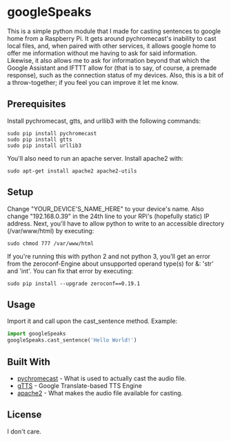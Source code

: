 # googleSpeaks
This is a simple python module that I made for casting sentences to google home from a Raspberry Pi. It gets around pychromecast's inability to cast local files, and, when paired with other services, it allows google home to offer me information without me having to ask for said information. Likewise, it also allows me to ask for information beyond that which the Google Assistant and IFTTT allow for (that is to say, of course, a premade response), such as the connection status of my devices. Also, this is a bit of a throw-together; if you feel you can improve it let me know.

## Prerequisites
Install pychromecast, gtts, and urllib3 with the following commands:
```
sudo pip install pychromecast
sudo pip install gtts
sudo pip install urllib3
```
You'll also need to run an apache server. Install apache2 with:
```
sudo apt-get install apache2 apache2-utils
```

## Setup
Change "YOUR_DEVICE'S_NAME_HERE" to your device's name. Also change "192.168.0.39" in the 24th line to your RPi's (hopefully static) IP address. Next, you'll have to allow python to write to an accessible directory (/var/www/html) by executing:
```
sudo chmod 777 /var/www/html
```
If you're running this with python 2 and not python 3, you'll get an error from the zeroconf-Engine about unsupported operand type(s) for &: 'str' and 'int'. You can fix that error by executing:
```
sudo pip install --upgrade zeroconf==0.19.1
```

## Usage

Import it and call upon the cast_sentence method. Example:
```python
import googleSpeaks
googleSpeaks.cast_sentence('Hello World!')
```

## Built With
+ [pychromecast](www.google.com) - What is used to actually cast the audio file.
+ [gTTS](www.google.com) -  Google Translate-based TTS Engine
+ [apache2](www.google.com) - What makes the audio file available for casting.

## License
I don't care.
